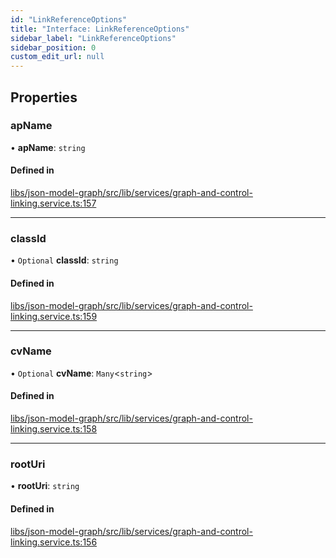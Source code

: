 ```yaml
---
id: "LinkReferenceOptions"
title: "Interface: LinkReferenceOptions"
sidebar_label: "LinkReferenceOptions"
sidebar_position: 0
custom_edit_url: null
---
```


## Properties

### apName

• **apName**: `string`

#### Defined in

[libs/json-model-graph/src/lib/services/graph-and-control-linking.service.ts:157](https://github.com/cognizone/ng-cognizone/blob/861cbad/libs/json-model-graph/src/lib/services/graph-and-control-linking.service.ts#L157)

___

### classId

• `Optional` **classId**: `string`

#### Defined in

[libs/json-model-graph/src/lib/services/graph-and-control-linking.service.ts:159](https://github.com/cognizone/ng-cognizone/blob/861cbad/libs/json-model-graph/src/lib/services/graph-and-control-linking.service.ts#L159)

___

### cvName

• `Optional` **cvName**: `Many`<`string`\>

#### Defined in

[libs/json-model-graph/src/lib/services/graph-and-control-linking.service.ts:158](https://github.com/cognizone/ng-cognizone/blob/861cbad/libs/json-model-graph/src/lib/services/graph-and-control-linking.service.ts#L158)

___

### rootUri

• **rootUri**: `string`

#### Defined in

[libs/json-model-graph/src/lib/services/graph-and-control-linking.service.ts:156](https://github.com/cognizone/ng-cognizone/blob/861cbad/libs/json-model-graph/src/lib/services/graph-and-control-linking.service.ts#L156)
